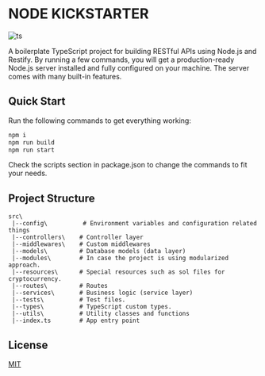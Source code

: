 # NODE KICKSTARTER

![ts](https://badgen.net/badge/-/TypeScript?icon=typescript&label&labelColor=blue&color=555555)

A boilerplate TypeScript project for building RESTful APIs using Node.js and Restify. By running a few commands, you 
will get a production-ready Node.js server installed and fully configured on your machine. 
The server comes with many built-in features. 

## Quick Start

Run the following commands to get everything working:

```bash
npm i 
npm run build 
npm run start
```

Check the scripts section in package.json to change the commands to fit your needs. 

## Project Structure 

```
src\
 |--config\          # Environment variables and configuration related things
 |--controllers\    # Controller layer
 |--middlewares\    # Custom middlewares
 |--models\         # Database models (data layer)
 |--modules\        # In case the project is using modularized approach.
 |--resources\      # Special resources such as sol files for cryptocurrency.
 |--routes\         # Routes
 |--services\       # Business logic (service layer)
 |--tests\          # Test files.
 |--types\          # TypeScript custom types.
 |--utils\          # Utility classes and functions
 |--index.ts        # App entry point
```

## License

[MIT](LICENSE)